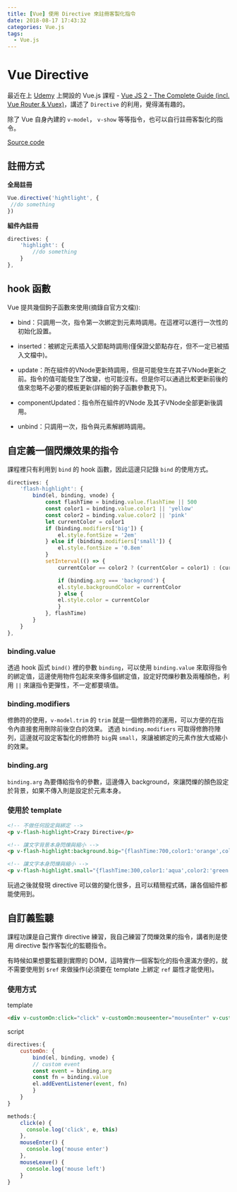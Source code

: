 ```yaml
---
title: [Vue] 使用 Directive 來註冊客製化指令
date: 2018-08-17 17:43:32
categories: Vue.js
tags:
  - Vue.js
---
```


# Vue Directive

最近在上 [Udemy](https://www.udemy.com/) 上開設的 Vue.js 課程 - [Vue JS 2 - The Complete Guide (incl. Vue Router & Vuex)](https://www.udemy.com/vuejs-2-the-complete-guide/)，講述了 `Directive` 的利用，覺得滿有趣的。

除了 Vue 自身內建的 `v-model`， `v-show` 等等指令，也可以自行註冊客製化的指令。


[Source code](https://github.com/weiyuan1993/vue-complete-guide/tree/master/homework-Directives)

## 註冊方式

**全局註冊**
```javascript
Vue.directive('hightlight', {
 //do something
})
```
**組件內註冊**
```javascript
directives: {
    'highlight': {
        //do something
    }
},
```

## hook 函數

Vue 提共幾個鉤子函數來使用(摘錄自官方文檔)):

- bind：只調用一次，指令第一次綁定到元素時調用。在這裡可以進行一次性的初始化設置。

- inserted：被綁定元素插入父節點時調用(僅保證父節點存在，但不一定已被插入文檔中)。

- update：所在組件的VNode更新時調用，但是可能發生在其子VNode更新之前。指令的值可能發生了改變，也可能沒有。但是你可以通過比較更新前後的值來忽略不必要的模板更新(詳細的鉤子函數參數見下)。

- componentUpdated：指令所在組件的VNode 及其子VNode全部更新後調用。

- unbind：只調用一次，指令與元素解綁時調用。

## 自定義一個閃爍效果的指令

課程裡只有利用到 `bind` 的 hook 函數，因此這邊只記錄 `bind` 的使用方式。

```javascript
directives: {
    'flash-highlight': {
        bind(el, binding, vnode) {
            const flashTime = binding.value.flashTime || 500
            const color1 = binding.value.color1 || 'yellow'
            const color2 = binding.value.color2 || 'pink'
            let currentColor = color1
            if (binding.modifiers['big']) {
                el.style.fontSize = '2em'
            } else if (binding.modifiers['small']) {
                el.style.fontSize = '0.8em'
            }
            setInterval(() => {
                currentColor == color2 ? (currentColor = color1) : (currentColor = color2)

                if (binding.arg === 'backgrond') {
                el.style.backgroundColor = currentColor
                } else {
                el.style.color = currentColor
                }
            }, flashTime)
        }   
    }
},

```

### binding.value
透過 hook 函式 `bind()` 裡的參數 `binding`，可以使用 `binding.value` 來取得指令的綁定值，這邊使用物件包起來來傳多個綁定值，設定好閃爍秒數及兩種顏色，利用 `||` 來讓指令更彈性，不一定都要填值。

### binding.modifiers
修飾符的使用，`v-model.trim` 的 `trim` 就是一個修飾符的運用，可以方便的在指令內直接套用刪除前後空白的效果。
透過 `binding.modifiers` 可取得修飾符陣列，這邊就可設定客製化的修飾符 `big`與 `small`，來讓被綁定的元素作放大或縮小的效果。

### binding.arg
`binding.arg` 為要傳給指令的參數，這邊傳入 background，來讓閃爍的顏色設定於背景，如果不傳入則是設定於元素本身。

### 使用於 template
```html
<!-- 不做任何設定與綁定 -->
<p v-flash-highlight>Crazy Directive</p>

<!-- 讓文字背景本身閃爍與縮小 -->
<p v-flash-highlight:background.big="{flashTime:700,color1:'orange',color2:'purple'}">Crazy Directive</p>

<!-- 讓文字本身閃爍與縮小 -->
<p v-flash-highlight.small="{flashTime:300,color1:'aqua',color2:'green'}">Crazy Directive</p>

```

玩過之後就發現 directive 可以做的變化很多，且可以精簡程式碼，讓各個組件都能使用到。

## 自訂義監聽

課程功課是自己實作 directive 練習，我自己練習了閃爍效果的指令，講者則是使用 directive 製作客製化的監聽指令。

有時候如果想要監聽到實際的 DOM，這時實作一個客製化的指令還滿方便的，就不需要使用到 `$ref` 來做操作(必須要在 template 上綁定 `ref` 屬性才能使用)。

### 使用方式

template

```html
<div v-customOn:click="click" v-customOn:mouseenter="mouseEnter" v-customOn:mouseleave="mouseLeave" class="square">
```

script
```javascript
directives:{
    customOn: {
        bind(el, binding, vnode) {
        // custom event
        const event = binding.arg
        const fn = binding.value
        el.addEventListener(event, fn)
        }
    }
}

methods:{
    click(e) {
      console.log('click', e, this)
    },
    mouseEnter() {
      console.log('mouse enter')
    },
    mouseLeave() {
      console.log('mouse left')
    }
}
```









